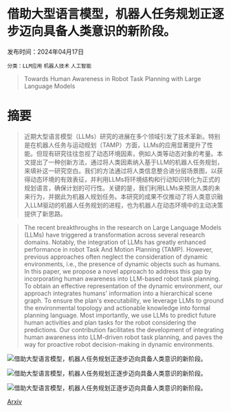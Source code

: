 # 借助大型语言模型，机器人任务规划正逐步迈向具备人类意识的新阶段。

发布时间：2024年04月17日

`分类：LLM应用` `机器人技术` `人工智能`

> Towards Human Awareness in Robot Task Planning with Large Language Models

# 摘要

> 近期大型语言模型（LLMs）研究的进展在多个领域引发了技术革新。特别是在机器人任务与运动规划（TAMP）方面，LLMs的应用显著提升了性能。但现有研究往往忽视了动态环境因素，例如人类等动态对象的考量。本文提出了一种创新方法，通过将人类因素纳入基于LLM的机器人任务规划，来填补这一研究空白。我们的方法通过将人类信息整合进分层场景图，以获得动态环境的有效表征，并利用LLMs将环境结构和行动知识转化为正式的规划语言，确保计划的可行性。关键的是，我们利用LLMs来预测人类的未来行为，并据此为机器人规划任务。本研究的成果不仅推动了将人类意识融入LLM驱动的机器人任务规划的进程，也为机器人在动态环境中的主动决策提供了新思路。

> The recent breakthroughs in the research on Large Language Models (LLMs) have triggered a transformation across several research domains. Notably, the integration of LLMs has greatly enhanced performance in robot Task And Motion Planning (TAMP). However, previous approaches often neglect the consideration of dynamic environments, i.e., the presence of dynamic objects such as humans. In this paper, we propose a novel approach to address this gap by incorporating human awareness into LLM-based robot task planning. To obtain an effective representation of the dynamic environment, our approach integrates humans' information into a hierarchical scene graph. To ensure the plan's executability, we leverage LLMs to ground the environmental topology and actionable knowledge into formal planning language. Most importantly, we use LLMs to predict future human activities and plan tasks for the robot considering the predictions. Our contribution facilitates the development of integrating human awareness into LLM-driven robot task planning, and paves the way for proactive robot decision-making in dynamic environments.

![借助大型语言模型，机器人任务规划正逐步迈向具备人类意识的新阶段。](../../../paper_images/2404.11267/x1.png)

![借助大型语言模型，机器人任务规划正逐步迈向具备人类意识的新阶段。](../../../paper_images/2404.11267/x2.png)

![借助大型语言模型，机器人任务规划正逐步迈向具备人类意识的新阶段。](../../../paper_images/2404.11267/x3.png)

[Arxiv](https://arxiv.org/abs/2404.11267)